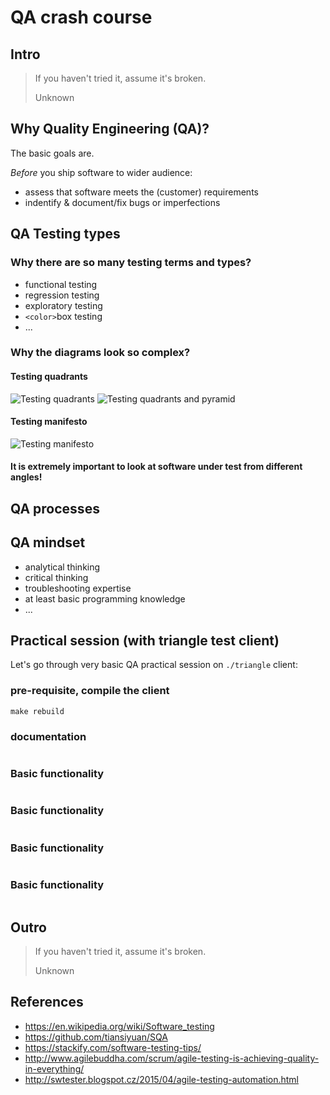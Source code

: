 # QA crash course

## Intro
>If you haven't tried it, assume it's broken.
>
>Unknown

## Why Quality Engineering (QA)?
The basic goals are.

*Before* you ship software to wider audience:
 * assess that software meets the (customer) requirements
 * indentify & document/fix bugs or imperfections

## QA Testing types

### Why there are so many testing terms and types?
 * functional testing
 * regression testing
 * exploratory testing
 * `<color>`box testing
 * ...
 
### Why the diagrams look so complex?

#### Testing quadrants
 ![Testing quadrants](http://www.agilebuddha.com/wp-content/uploads/2015/03/Agil-Testing-Quadrants.png)
 ![Testing quadrants and pyramid](http://1.bp.blogspot.com/-_aIqlp3yxj4/VT8KQ0SJdTI/AAAAAAAAAbk/-K932lVzigE/s1600/Agile%2BTest%2BQuadrants_2_with_Pyramid_and_comments.png)

#### Testing manifesto
 ![Testing manifesto](https://cdn.ttgtmedia.com/rms/onlineImages/devops-testing_manifesto.png)

#### It is extremely important to look at software under test from different angles!

## QA processes

## QA mindset
 * analytical thinking
 * critical thinking
 * troubleshooting expertise
 * at least basic programming knowledge
 * ...

## Practical session (with triangle test client)

Let's go through very basic QA practical session on `./triangle` client:

### pre-requisite, compile the client
```
make rebuild
```

### documentation
```

```

### Basic functionality
```

```

### Basic functionality
```

```

### Basic functionality
```

```

### Basic functionality
```

```




## Outro
>If you haven't tried it, assume it's broken.
>
>Unknown

## References
* https://en.wikipedia.org/wiki/Software_testing
* https://github.com/tiansiyuan/SQA
* https://stackify.com/software-testing-tips/
* http://www.agilebuddha.com/scrum/agile-testing-is-achieving-quality-in-everything/
* http://swtester.blogspot.cz/2015/04/agile-testing-automation.html

